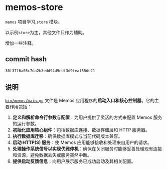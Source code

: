 # memos-store

`memos` 项目学习,`store` 模块。

以示例`store`为主，其他文件只作为辅助。

增加一些注释。

## commit hash

```text
30f37f6a05c7da2b3edd94d9edf3d9feaf55de21
```

## 说明

[`bin/memos/main.go`](bin/memos/main.go) 文件是 Memos 应用程序的**启动入口和核心控制器**。它的主要作用包括：

1. **定义和解析命令行参数与配置**：为用户提供了灵活的方式来配置 Memos 服务的运行参数。
2. **初始化应用核心组件**：包括数据库连接、数据存储层和 HTTP 服务器。
3. **执行数据库迁移**：确保数据库模式与当前代码版本兼容。
4. **启动 HTTP(S) 服务**：使 Memos 应用能够接收和处理来自用户的请求。
5. **处理操作系统信号以实现优雅停机**：确保在关闭服务时能够妥善处理现有连接和资源，避免数据丢失或服务突然中断。
6. **提供启动反馈信息**：向用户展示服务已成功启动及其相关配置。
